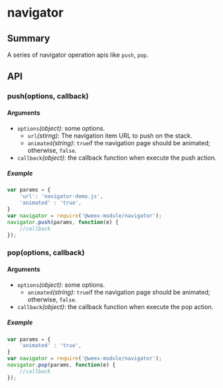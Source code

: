 # navigator
## Summary

A series of navigator operation apis like `push`, `pop`.

## API

### push(options, callback)


#### Arguments

* `options`*(object)*: some options.
  * `url`*(stirng)*: The navigation item URL to push on the stack.
  * `animated`*(string)*:  `true`if the navigation page should be animated; otherwise, `false`.
* `callback`*(object)*: the callback function when execute the push action.  

##### Example

```js
var params = {
    'url': 'navigator-demo.js',
    'animated' : 'true',
}
var navigator = require('@weex-module/navigator');
navigator.push(params, function(e) {
	//callback
});
```

### pop(options, callback)



#### Arguments

* `options`*(object)*: some options.
  * `animated`*(string)*:  `true`if the navigation page should be animated; otherwise, `false`.
* `callback`*(object)*: the callback function when execute the pop action.  
##### Example

```js
var params = {
    'animated' : 'true',
}
var navigator = require('@weex-module/navigator');
navigator.pop(params, function(e) {
	//callback
});
```
